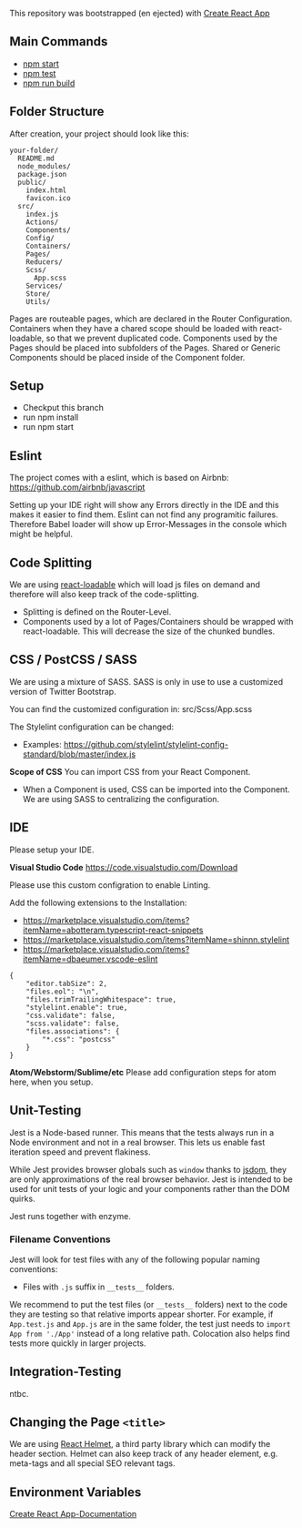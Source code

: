 This repository was bootstrapped (en ejected) with [Create React App](https://github.com/facebookincubator/create-react-app)

## Main Commands

- [npm start](#npm-start)
- [npm test](#npm-test)
- [npm run build](#npm-run-build)

## Folder Structure

After creation, your project should look like this:

```
your-folder/
  README.md
  node_modules/
  package.json
  public/
    index.html
    favicon.ico
  src/
    index.js
    Actions/
    Components/
    Config/
    Containers/
    Pages/
    Reducers/
    Scss/
      App.scss
    Services/
    Store/
    Utils/
```

Pages are routeable pages, which are declared in the Router Configuration. Containers when they have a chared scope should be loaded with react-loadable, so that we prevent duplicated code.
Components used by the Pages should be placed into subfolders of the Pages. Shared or Generic Components should be placed inside of the Component folder.

## Setup
- Checkput this branch
- run npm install
- run npm start

## Eslint
The project comes with a eslint, which is based on Airbnb: https://github.com/airbnb/javascript

Setting up your IDE right will show any Errors directly in the IDE and this makes it easier to find them. Eslint can not find any programitic failures. Therefore Babel loader will show up Error-Messages in the console which might be helpful.

## Code Splitting
We are using [react-loadable](https://github.com/jamiebuilds/react-loadable) which will load js files on demand and therefore will also keep track of the code-splitting.
- Splitting is defined on the Router-Level.
- Components used by a lot of Pages/Containers should be wrapped with react-loadable. This will decrease the size of the chunked bundles.

## CSS / PostCSS / SASS
We are using a mixture of SASS. SASS is only in use to use a customized version of Twitter Bootstrap.

You can find the customized configuration in: src/Scss/App.scss

The Stylelint configuration can be changed:
- Examples: https://github.com/stylelint/stylelint-config-standard/blob/master/index.js

**Scope of CSS**
You can import CSS from your React Component.
- When a Component is used, CSS can be imported into the Component. We are using SASS to centralizing the configuration.

## IDE
Please setup your IDE.

**Visual Studio Code**
https://code.visualstudio.com/Download

Please use this custom configration to enable Linting.

Add the following extensions to the Installation:
- https://marketplace.visualstudio.com/items?itemName=abotteram.typescript-react-snippets
- https://marketplace.visualstudio.com/items?itemName=shinnn.stylelint
- https://marketplace.visualstudio.com/items?itemName=dbaeumer.vscode-eslint

```
{
    "editor.tabSize": 2,
    "files.eol": "\n",
    "files.trimTrailingWhitespace": true,
    "stylelint.enable": true,
    "css.validate": false,
    "scss.validate": false,
    "files.associations": {
        "*.css": "postcss"
    }
}
```

**Atom/Webstorm/Sublime/etc**
Please add configuration steps for atom here, when you setup.

## Unit-Testing
Jest is a Node-based runner. This means that the tests always run in a Node environment and not in a real browser. This lets us enable fast iteration speed and prevent flakiness.

While Jest provides browser globals such as `window` thanks to [jsdom](https://github.com/tmpvar/jsdom), they are only approximations of the real browser behavior. Jest is intended to be used for unit tests of your logic and your components rather than the DOM quirks.

Jest runs together with enzyme.

### Filename Conventions

Jest will look for test files with any of the following popular naming conventions:

* Files with `.js` suffix in `__tests__` folders.

We recommend to put the test files (or `__tests__` folders) next to the code they are testing so that relative imports appear shorter. For example, if `App.test.js` and `App.js` are in the same folder, the test just needs to `import App from './App'` instead of a long relative path. Colocation also helps find tests more quickly in larger projects.

## Integration-Testing
ntbc.

## Changing the Page `<title>`
We are using [React Helmet](https://github.com/nfl/react-helmet), a third party library which can modify the header section. Helmet can also keep track of any header element, e.g. meta-tags and all special SEO relevant tags.

## Environment Variables
[Create React App-Documentation](https://github.com/facebook/create-react-app/blob/master/packages/react-scripts/template/README.md#adding-custom-environment-variables)
